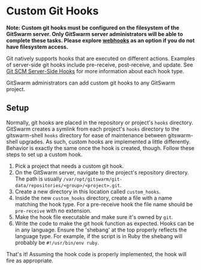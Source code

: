 # Custom Git Hooks

**Note: Custom git hooks must be configured on the filesystem of the
GitSwarm server. Only GitSwarm server administrators will be able to
complete these tasks. Please explore [webhooks](../web_hooks/web_hooks.md)
as an option if you do not have filesystem access.**

Git natively supports hooks that are executed on different actions.
Examples of server-side git hooks include pre-receive, post-receive, and
update. See [Git SCM Server-Side
Hooks](https://git-scm.com/book/en/v2/Customizing-Git-Git-Hooks#Server-Side-Hooks)
for more information about each hook type.

GitSwarm administrators can add custom git hooks to any GitSwarm project.

## Setup

Normally, git hooks are placed in the repository or project's `hooks`
directory. GitSwarm creates a symlink from each project's `hooks` directory
to the gitswarm-shell `hooks` directory for ease of maintenance between
gitswarm-shell upgrades. As such, custom hooks are implemented a little
differently. Behavior is exactly the same once the hook is created, though.
Follow these steps to set up a custom hook.

1. Pick a project that needs a custom git hook.
1. On the GitSwarm server, navigate to the project's repository directory.
   The path is usually
   `/var/opt/gitswarm/git-data/repositories/<group>/<project>.git`.
1. Create a new directory in this location called `custom_hooks`.
1. Inside the new `custom_hooks` directory, create a file with a name
   matching the hook type. For a pre-receive hook the file name should be
   `pre-receive` with no extension.
1. Make the hook file executable and make sure it's owned by `git`.
1. Write the code to make the git hook function as expected. Hooks can be
   in any language. Ensure the 'shebang' at the top properly reflects the
   language type. For example, if the script is in Ruby the shebang will
   probably be `#!/usr/bin/env ruby`.

That's it! Assuming the hook code is properly implemented, the hook will
fire as appropriate.
